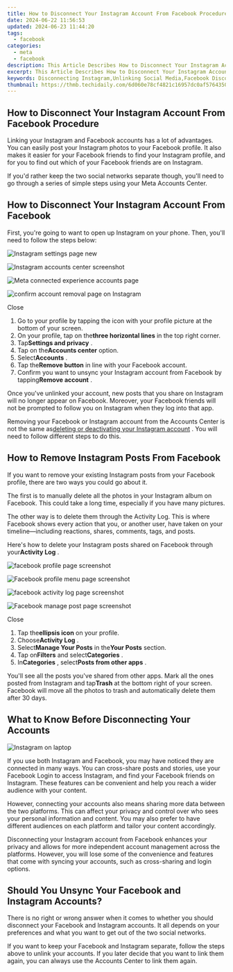 ```yaml
---
title: How to Disconnect Your Instagram Account From Facebook Procedure
date: 2024-06-22 11:56:53
updated: 2024-06-23 11:44:20
tags:
  - facebook
categories:
  - meta
  - facebook
description: This Article Describes How to Disconnect Your Instagram Account From Facebook Procedure
excerpt: This Article Describes How to Disconnect Your Instagram Account From Facebook Procedure
keywords: Disconnecting Instagram,Unlinking Social Media,Facebook Disconnect,Insta-Disconnect Guide,Social Unlink Steps,Separate Accounts,Dismount Insta-FB Link
thumbnail: https://thmb.techidaily.com/6d060e78cf4821c16957dc0af5764350800050d4c706e3284222e7ce2389a41f.jpg
---
```


## How to Disconnect Your Instagram Account From Facebook Procedure

 Linking your Instagram and Facebook accounts has a lot of advantages. You can easily post your Instagram photos to your Facebook profile. It also makes it easier for your Facebook friends to find your Instagram profile, and for you to find out which of your Facebook friends are on Instagram.

 If you'd rather keep the two social networks separate though, you'll need to go through a series of simple steps using your Meta Accounts Center.

## How to Disconnect Your Instagram Account From Facebook

 First, you're going to want to open up Instagram on your phone. Then, you'll need to follow the steps below:

![Instagram settings page new](https://static1.makeuseofimages.com/wordpress/wp-content/uploads/2023/08/instagram-settings-page-new.jpg)

![Instagram accounts center screenshot](https://static1.makeuseofimages.com/wordpress/wp-content/uploads/2023/08/instagram-accounts-center-screenshot.jpg)

![Meta connected experience accounts page](https://static1.makeuseofimages.com/wordpress/wp-content/uploads/2023/08/meta-connected-experience-accounts-page.jpg)

![confirm account removal page on Instagram](https://static1.makeuseofimages.com/wordpress/wp-content/uploads/2023/08/confirm-account-removal-page-on-instagram.jpg)

Close

1. Go to your profile by tapping the icon with your profile picture at the bottom of your screen.
2. On your profile, tap on the**three horizontal lines** in the top right corner.
3. Tap**Settings and privacy** .
4. Tap on the**Accounts center** option.
5. Select**Accounts** .
6. Tap the**Remove button** in line with your Facebook account.
7. Confirm you want to unsync your Instagram account from Facebook by tapping**Remove account** .

 Once you've unlinked your account, new posts that you share on Instagram will no longer appear on Facebook. Moreover, your Facebook friends will not be prompted to follow you on Instagram when they log into that app.

 Removing your Facebook or Instagram account from the Accounts Center is not the same as[deleting or deactivating your Instagram account](https://www.makeuseof.com/tag/deactivate-delete-instagram-account/) . You will need to follow different steps to do this.

## How to Remove Instagram Posts From Facebook

 If you want to remove your existing Instagram posts from your Facebook profile, there are two ways you could go about it.

 The first is to manually delete all the photos in your Instagram album on Facebook. This could take a long time, especially if you have many pictures.

 The other way is to delete them through the Activity Log. This is where Facebook shows every action that you, or another user, have taken on your timeline—including reactions, shares, comments, tags, and posts.

 Here's how to delete your Instagram posts shared on Facebook through your**Activity Log** .

![facebook profile page screenshot](https://static1.makeuseofimages.com/wordpress/wp-content/uploads/2023/08/facebook-profile-page-screenshot.jpg)

![Facebook profile menu page screenshot](https://static1.makeuseofimages.com/wordpress/wp-content/uploads/2023/08/facebook-profile-menu-page-screenshot.jpg)

![facebook activity log page screenshot](https://static1.makeuseofimages.com/wordpress/wp-content/uploads/2023/08/facebook-activity-log-page-screenshot.jpg)

![Facebook manage post page screenshot](https://static1.makeuseofimages.com/wordpress/wp-content/uploads/2023/08/facebook-manage-post-page-screenshot.jpg)

Close

1. Tap the**ellipsis icon** on your profile.
2. Choose**Activity Log** .
3. Select**Manage Your Posts** in the**Your Posts** section.
4. Tap on**Filters** and select**Categories** .
5. In**Categories** , select**Posts from other apps** .

 You'll see all the posts you've shared from other apps. Mark all the ones posted from Instagram and tap**Trash** at the bottom right of your screen. Facebook will move all the photos to trash and automatically delete them after 30 days.

## What to Know Before Disconnecting Your Accounts

![Instagram on laptop](https://static1.makeuseofimages.com/wordpress/wp-content/uploads/2023/03/instagram-on-laptop.jpg)

 If you use both Instagram and Facebook, you may have noticed they are connected in many ways. You can cross-share posts and stories, use your Facebook Login to access Instagram, and find your Facebook friends on Instagram. These features can be convenient and help you reach a wider audience with your content.

 However, connecting your accounts also means sharing more data between the two platforms. This can affect your privacy and control over who sees your personal information and content. You may also prefer to have different audiences on each platform and tailor your content accordingly.

 Disconnecting your Instagram account from Facebook enhances your privacy and allows for more independent account management across the platforms. However, you will lose some of the convenience and features that come with syncing your accounts, such as cross-sharing and login options.

## Should You Unsync Your Facebook and Instagram Accounts?

 There is no right or wrong answer when it comes to whether you should disconnect your Facebook and Instagram accounts. It all depends on your preferences and what you want to get out of the two social networks.

 If you want to keep your Facebook and Instagram separate, follow the steps above to unlink your accounts. If you later decide that you want to link them again, you can always use the Accounts Center to link them again.


<ins class="adsbygoogle"
     style="display:block"
     data-ad-format="autorelaxed"
     data-ad-client="ca-pub-7571918770474297"
     data-ad-slot="1223367746"></ins>



<ins class="adsbygoogle"
     style="display:block"
     data-ad-client="ca-pub-7571918770474297"
     data-ad-slot="8358498916"
     data-ad-format="auto"
     data-full-width-responsive="true"></ins>
